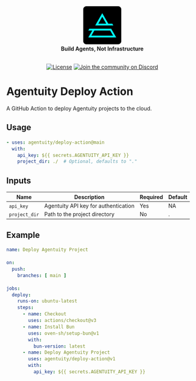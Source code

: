 <div align="center">
    <img src="https://raw.githubusercontent.com/agentuity/deploy-action/main/.github/Agentuity.png" alt="Agentuity" width="100"/> <br/>
    <strong>Build Agents, Not Infrastructure</strong> <br/>
<br />

<a href="https://github.com/agentuity/sdk-js/blob/main/README.md"><img alt="License" src="https://badgen.now.sh/badge/license/Apache-2.0"></a>
<a href="https://discord.gg/vtn3hgUfuc"><img alt="Join the community on Discord" src="https://img.shields.io/discord/1332974865371758646.svg?style=flat"></a>
</div>
</div>


# Agentuity Deploy Action

A GitHub Action to deploy Agentuity projects to the cloud.

## Usage

```yaml
- uses: agentuity/deploy-action@main
  with:
    api_key: ${{ secrets.AGENTUITY_API_KEY }}
    project_dir: ./  # Optional, defaults to "."
```

## Inputs

| Name | Description | Required | Default |
|------|-------------|----------|---------|
| `api_key` | Agentuity API key for authentication | Yes | NA |
| `project_dir` | Path to the project directory | No | . |

## Example

```yaml
name: Deploy Agentuity Project

on:
  push:
    branches: [ main ]

jobs:
  deploy:
    runs-on: ubuntu-latest
    steps:
      - name: Checkout
        uses: actions/checkout@v3
      - name: Install Bun
        uses: oven-sh/setup-bun@v1
        with:
          bun-version: latest
      - name: Deploy Agentuity Project
        uses: agentuity/deploy-action@v1
        with:
          api_key: ${{ secrets.AGENTUITY_API_KEY }} 
```
